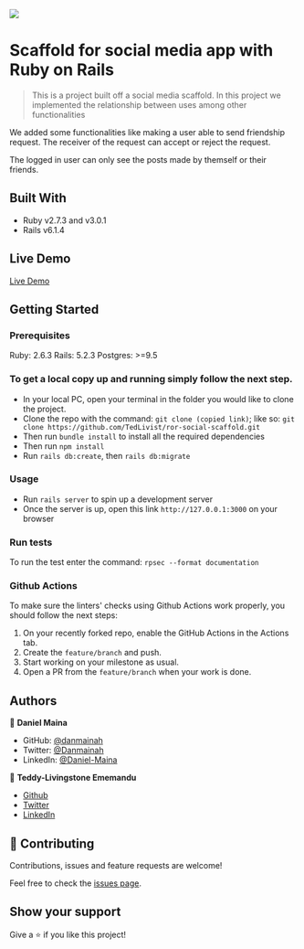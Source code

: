 ![](https://img.shields.io/badge/Microverse-blueviolet)

# Scaffold for social media app with Ruby on Rails

> This is a project built off a social media scaffold. In this project we implemented the relationship between uses among other functionalities

We added some functionalities like making a user able to send friendship request. The receiver of the request can accept or reject the request.

The logged in user can only see the posts made by themself or their friends.

## Built With

- Ruby v2.7.3 and v3.0.1
- Rails v6.1.4

## Live Demo

[Live Demo](https://blooming-badlands-52258.herokuapp.com/)

## Getting Started

### Prerequisites

Ruby: 2.6.3
Rails: 5.2.3
Postgres: >=9.5

### To get a local copy up and running simply follow the next step.

- In your local PC, open your terminal in the folder you would like to clone the project.
- Clone the repo with the command: `git clone (copied link)`; like so: `git clone https://github.com/TedLivist/ror-social-scaffold.git`
- Then run `bundle install` to install all the required dependencies
- Then run `npm install`
- Run `rails db:create`, then `rails db:migrate`

### Usage

- Run `rails server` to spin up a development server
- Once the server is up, open this link `http://127.0.0.1:3000` on your browser

### Run tests

To run the test enter the command: `rpsec --format documentation`

### Github Actions

To make sure the linters' checks using Github Actions work properly, you should follow the next steps:

1. On your recently forked repo, enable the GitHub Actions in the Actions tab.
2. Create the `feature/branch` and push.
3. Start working on your milestone as usual.
4. Open a PR from the `feature/branch` when your work is done.

## Authors

👤 **Daniel Maina**

- GitHub: [@danmainah](https://github.com/danmainah)
- Twitter: [@Danmainah](https://twitter.com/dan_mainah)
- LinkedIn: [@Daniel-Maina](www.linkedin.com/in/daniel-maina-315a38191)

👤 **Teddy-Livingstone Ememandu**

- [Github](https://github.com/TedLivist)
- [Twitter](https://twitter.com/iamxted)
- [LinkedIn](https://linkedin.com/in/tememandu)

## 🤝 Contributing

Contributions, issues and feature requests are welcome!

Feel free to check the [issues page](issues/).

## Show your support

Give a ⭐️ if you like this project!